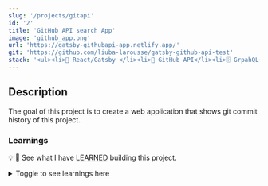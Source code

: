 ```yaml
---
slug: '/projects/gitapi'
id: '2'
title: 'GitHub API search App'
image: 'github_app.png'
url: 'https://gatsby-githubapi-app.netlify.app/'
git: 'https://github.com/liuba-larousse/gatsby-github-api-test'
stack: '<ul><li>🧱 React/Gatsby </li><li>📒 GitHub API</li><li>🗄️ GrpahQL</li><li>🎨 SCSS</li><li>🚀 Netlify</li></ul>'
---
```


<!-- ## Stack

🧱 Gatsby 📒 GitHub API 🎨 SaSS 🚀 Netlify -->

<!-- ## Features

-   ✅ GitHub API used

    -   ⭐ Display profile info
    -   ⭐ Display commit history
    -   ⭐ Map out git repositories related to gatsby framwork

-   ✅ Search functionality with Apollo -->

## Description

The goal of this project is to create a web application that shows git commit history of this project.

### Learnings

💡 📖 See what I have [LEARNED](https://github.com/liuba-larousse/gatsby-github-api-test/blob/dynamic-pages/LEARNINGS.md) building this project.

<details><summary>Toggle to see learnings here</summary>

Here are some things I learned while building this website:

<br>

🌴 Topic

🥥 Tip to remember

🌿 Better code practice

📖 Reading resources

<br>

#### Gatsby

-   🥥 used gatsby-plugin-layout for setting consistent layouts across routes

-   🌴 APOLLO
    -   🥥`useLazyQuery() ` function to query on click
    -   🥥`qql` to write the query
    -   🥥 had to run `npm i @apollo/react-hooks`
    -   📖 [More about LazyQuery](https://www.apollographql.com/docs/react/api/react/hooks/#uselazyquery)

#### Sass

-   🥥 change `import s from "./header.module.scss"` to `import * as s from "./header.module.scss` due to recent changes
-   🥥 store color varibles in a `global.scss` file for easy reuse

#### Git

-   🥥 🌿 store access token in .env file and add .env to .gitignore otherwise github removes token

</details>
